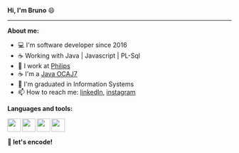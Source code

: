 <strong>Hi, I'm Bruno</strong> 😄

<hr />

<strong>About me:</strong>

- 💻  I'm software developer since 2016
- ☕ Working with Java | Javascript | PL-Sql
- 🚀  I work at [Philips](https://github.com/philips-emr)
- ☕ I'm a [Java OCAJ7](https://www.youracclaim.com/badges/f17a6148-9f13-42c5-8c85-1823c953b83c/linked_in_profile)
- 📝  I'm graduated in Information Systems
- 📫  How to reach me: [linkedIn](https://www.linkedin.com/in/brunorobertosouza//), [instagram](https://www.instagram.com/brunosuza/)

**Languages and tools:**

<img align="left" height="30" src="https://cdn.jsdelivr.net/gh/devicons/devicon/icons/react/react-original.svg"  />
<img align="left" height="30" src="https://cdn.jsdelivr.net/gh/devicons/devicon/icons/nodejs/nodejs-original.svg" />
<img align="left" height="30" src="https://cdn.jsdelivr.net/gh/devicons/devicon/icons/javascript/javascript-original.svg" />
<link align="left" height="30" rel="stylesheet" href="https://cdn.jsdelivr.net/gh/devicons/devicon@v2.15.1/devicon.min.css">
<img height="30" src="https://cdn.jsdelivr.net/gh/devicons/devicon/icons/github/github-original.svg" />

**🚀 let's encode!**
